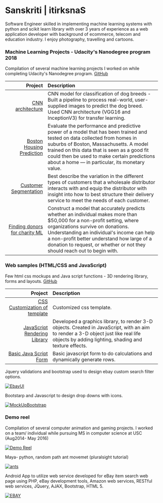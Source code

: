 # Sanskriti | itirksnaS

Software Engineer skilled in implementing machine learning systems with python and scikit learn library with over 3 years of experience as a web application developer with background of ecommerce, telecom and education industry. I enjoy photography, travelling and cartoons.


### Machine Learning Projects - Udacity's Nanodegree program 2018
Compilation of several machine learning projects I worked on while completing Udacity's Nanodegree program. [GitHub](https://github.com/sanskriti1991/machineLearningProjects)

| Project | Description |
| ------:| :-----------|
| [CNN architecture](https://sanskriti1991.github.io/machineLearningProjects/dog-project/report.html) | CNN model for classification of dog breeds - Built a pipeline to process real-world, user-supplied images to predict the dog breed. Used CNN architecture (VGG16 and InceptionV3) for transfer learning. |
| [Boston Housing Prediction](https://github.com/sanskriti1991/machineLearningProjects/blob/master/bostonHousing/boston_housing.ipynb)   | Evaluate the performance and predictive power of a model that has been trained and tested on data collected from homes in suburbs of Boston, Massachusetts. A model trained on this data that is seen as a good fit could then be used to make certain predictions about a home — in particular, its monetary value. |
| [Customer Segmentation](https://github.com/sanskriti1991/machineLearningProjects/blob/master/customer_segments/customer_segments.ipynb) | Best describe the variation in the different types of customers that a wholesale distributor interacts with and equip the distributor with insight into how to best structure their delivery service to meet the needs of each customer. |
| [Finding donors for charity ML](https://github.com/sanskriti1991/machineLearningProjects/blob/master/finding_donors/finding_donors.ipynb)    | Construct a model that accurately predicts whether an individual makes more than $50,000 for a non-profit setting, where organizations survive on donations. Understanding an individual's income can help a non-profit better understand how large of a donation to request, or whether or not they should reach out to begin with. |


### Web samples (HTML/CSS and JavaScript)
Few html css mockups and Java script functions - 3D rendering library, forms and layouts.  [GitHub](https://github.com/sanskriti1991/web-samples/tree/gh-pages)

| Project | Description |
| ------:| :-----------|
| [CSS Customization of template](https://sanskriti1991.github.io/web-samples/Boilerplate/Boilerplate/index1.html)   | Customized css template. |
| [JavaScript Rendering Library](https://sanskriti1991.github.io/web-samples/graphics/CS580HW61.html) | Developed a graphics library, to render 3-D objects. Created in JavaScript, with an aim to render a 3-D object just like real life objects by adding lighting, shading and texture effects. |
| [Basic Java Script Form](https://sanskriti1991.github.io/web-samples/travel_fund_document.html#)    | Basic javascript form to do calculations and dynamically generate rows. |

Jquery validations and bootstrap used to design ebay custom search filter options.

[![EbayUI](https://sanskriti1991.github.io/web-samples/eBaySearchTool/ebayUI.png)](https://github.com/sanskriti1991/web-samples/tree/gh-pages/eBaySearchTool)

Bootstarp and Javascript to design drop downs with icons.

[![MockUpBootstrap](https://sanskriti1991.github.io/web-samples/MockUpBootstrap/MWP.png)](https://github.com/sanskriti1991/web-samples/tree/gh-pages/MockUpBootstrap) 

### Demo reel 
Compilation of several computer animation and gaming projects. I worked on a team/ individual while pursuing MS in computer science at USC (Aug2014- May 2016)

[![Demo Reel](https://sanskriti1991.github.io/web-samples/images/demo%20reel.png)](https://www.youtube.com/watch?v=V960aCQwvTk)

Maya- python, random path ant movemet (pluralsight tutorial)

[![ants](https://sanskriti1991.github.io/web-samples/images/RandomPathAnimation.png)](https://youtu.be/FDz7okjBA34)

Android App to utilize web service developed for eBay item search web page using PHP, eBay development tools, Amazon web services, RESTful web services, JQuery, AJAX, Bootstrap, HTML 5.

[![EBAY](https://sanskriti1991.github.io/web-samples/images/ebay%20Mobile%20App.png)](https://youtu.be/zOxCczdjeqA)
